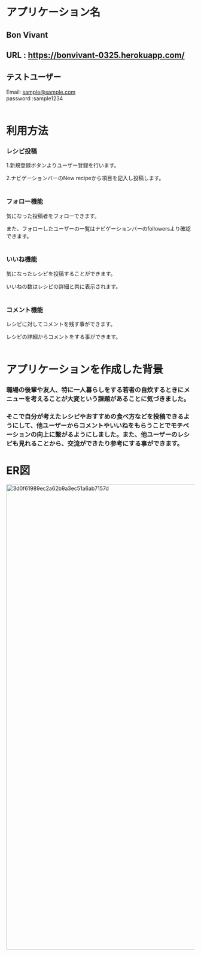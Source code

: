 # アプリケーション名 
## Bon Vivant
## URL : https://bonvivant-0325.herokuapp.com/
## テストユーザー <br>
Email: sample@sample.com <br>
password :sample1234 <br><br>

# 利用方法 <br>
### レシピ投稿
1.新規登録ボタンよりユーザー登録を行います。


2.ナビゲーションバーのNew recipeから項目を記入し投稿します。<br><br>
### フォロー機能
気になった投稿者をフォローできます。


また、フォローしたユーザーの一覧はナビゲーションバーのfollowersより確認できます。<br><br>
### いいね機能
気になったレシピを投稿することができます。


いいねの数はレシピの詳細と共に表示されます。<br><br>
### コメント機能
レシピに対してコメントを残す事ができます。


レシピの詳細からコメントをする事ができます。<br><br>

# アプリケーションを作成した背景
### 職場の後輩や友人、特に一人暮らしをする若者の自炊するときにメニューを考えることが大変という課題があることに気づきました。<br>
### そこで自分が考えたレシピやおすすめの食べ方などを投稿できるようにして、他ユーザーからコメントやいいねをもらうことでモチベーションの向上に繋がるようにしました。また、他ユーザーのレシピも見れることから、交流ができたり参考にする事ができます。

# ER図

<img width="1240" alt="3d0f61989ec2a62b9a3ec51a6ab7157d" src="https://user-images.githubusercontent.com/98442010/161199163-78bc50df-7bdd-4c5c-9dd9-1a9853be8318.png">

